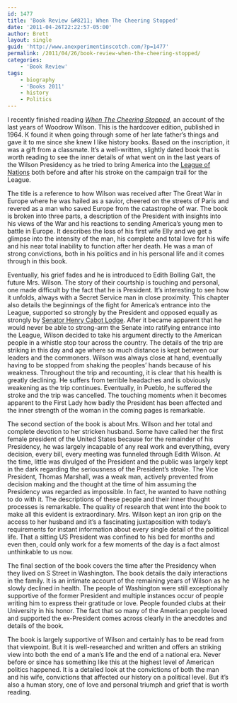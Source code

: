 ```yaml
---
id: 1477
title: 'Book Review &#8211; When The Cheering Stopped'
date: '2011-04-26T22:22:57-05:00'
author: Brett
layout: single
guid: 'http://www.anexperimentinscotch.com/?p=1477'
permalink: /2011/04/26/book-review-when-the-cheering-stopped/
categories:
    - 'Book Review'
tags:
    - biography
    - 'Books 2011'
    - history
    - Politics
---
```


I recently finished reading *[When The Cheering Stopped](http://www.amazon.com/Cheering-Stopped---years-Woodward-Wilson/dp/B0028QEA28/ref=sr_1_1?ie=UTF8&qid=1303874105&sr=8-1)*, an account of the last years of Woodrow Wilson. This is the hardcover edition, published in 1964. K found it when going through some of her late father’s things and gave it to me since she knew I like history books. Based on the inscription, it was a gift from a classmate. It’s a well-written, slightly dated book that is worth reading to see the inner details of what went on in the last years of the Wilson Presidency as he tried to bring America into the [League of Nations](http://en.wikipedia.org/wiki/League_of_Nations) both before and after his stroke on the campaign trail for the League.

The title is a reference to how Wilson was received after The Great War in Europe where he was hailed as a savior, cheered on the streets of Paris and revered as a man who saved Europe from the catastrophe of war. The book is broken into three parts, a description of the President with insights into his views of the War and his reactions to sending America’s young men to battle in Europe. It describes the loss of his first wife Elly and we get a glimpse into the intensity of the man, his complete and total love for his wife and his near total inability to function after her death. He was a man of strong convictions, both in his politics and in his personal life and it comes through in this book.

Eventually, his grief fades and he is introduced to Edith Bolling Galt, the future Mrs. Wilson. The story of their courtship is touching and personal, one made difficult by the fact that he is President. It’s interesting to see how it unfolds, always with a Secret Service man in close proximity. This chapter also details the beginnings of the fight for America’s entrance into the League, supported so strongly by the President and opposed equally as strongly by [Senator Henry Cabot Lodge](http://en.wikipedia.org/wiki/Henry_Cabot_Lodge). After it became apparent that he would never be able to strong-arm the Senate into ratifying entrance into the League, Wilson decided to take his argument directly to the American people in a whistle stop tour across the country. The details of the trip are striking in this day and age where so much distance is kept between our leaders and the commoners. Wilson was always close at hand, eventually having to be stopped from shaking the peoples’ hands because of his weakness. Throughout the trip and recounting, it is clear that his health is greatly declining. He suffers from terrible headaches and is obviously weakening as the trip continues. Eventually, in Pueblo, he suffered the stroke and the trip was cancelled. The touching moments when it becomes apparent to the First Lady how badly the President has been affected and the inner strength of the woman in the coming pages is remarkable.

The second section of the book is about Mrs. Wilson and her total and complete devotion to her stricken husband. Some have called her the first female president of the United States because for the remainder of his Presidency, he was largely incapable of any real work and everything, every decision, every bill, every meeting was funneled through Edith Wilson. At the time, little was divulged of the President and the public was largely kept in the dark regarding the seriousness of the President’s stroke. The Vice President, Thomas Marshall, was a weak man, actively prevented from decision making and the thought at the time of him assuming the Presidency was regarded as impossible. In fact, he wanted to have nothing to do with it. The descriptions of these people and their inner thought processes is remarkable. The quality of research that went into the book to make all this evident is extraordinary. Mrs. Wilson kept an iron grip on the access to her husband and it’s a fascinating juxtaposition with today’s requirements for instant information about every single detail of the political life. That a sitting US President was confined to his bed for months and even then, could only work for a few moments of the day is a fact almost unthinkable to us now.

The final section of the book covers the time after the Presidency when they lived on S Street in Washington. The book details the daily interactions in the family. It is an intimate account of the remaining years of Wilson as he slowly declined in health. The people of Washington were still exceptionally supportive of the former President and multiple instances occur of people writing him to express their gratitude or love. People founded clubs at their University in his honor. The fact that so many of the American people loved and supported the ex-President comes across clearly in the anecdotes and details of the book.

The book is largely supportive of Wilson and certainly has to be read from that viewpoint. But it is well-researched and written and offers an striking view into both the end of a man’s life and the end of a national era. Never before or since has something like this at the highest level of American politics happened. It is a detailed look at the convictions of both the man and his wife, convictions that affected our history on a political level. But it’s also a human story, one of love and personal triumph and grief that is worth reading.